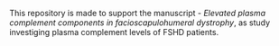 This repository is made to support the manuscript - _Elevated plasma complement components in facioscapulohumeral dystrophy_, as study investiging plasma complement levels of FSHD patients. 

